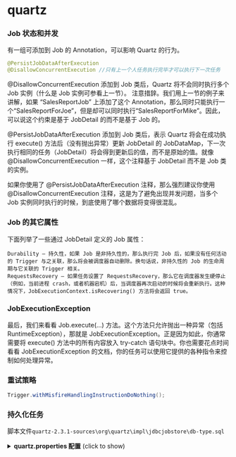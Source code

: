 # quartz
<!-- @author DHJT 2019-10-28 -->


### Job 状态和并发
有一组可添加到 Job 的 Annotation，可以影响 Quartz 的行为。
```java
@PersistJobDataAfterExecution
@DisallowConcurrentExecution //只有上一个人任务执行完毕才可以执行下一次任务
```

@DisallowConcurrentExecution 添加到 Job 类后，Quartz 将不会同时执行多个 Job 实例（什么是 Job 实例可参看上一节）。
注意措辞。我们用上一节的例子来讲解，如果 “SalesReportJob” 上添加了这个 Annotation，那么同时只能执行一个“SalesReportForJoe”，但是却可以同时执行“SalesReportForMike”。因此，可以说这个约束是基于 JobDetail 的而不是基于 Job 的。

@PersistJobDataAfterExecution 添加到 Job 类后，表示 Quartz 将会在成功执行 execute() 方法后（没有抛出异常）更新 JobDetail 的 JobDataMap，下一次执行相同的任务（JobDetail）将会得到更新后的值，而不是原始的值。就像@DisallowConcurrentExecution 一样，这个注释基于 JobDetail 而不是 Job 类的实例。

如果你使用了 @PersistJobDataAfterExecution 注释，那么强烈建议你使用 @DisallowConcurrentExecution 注释，这是为了避免出现并发问题，当多个 Job 实例同时执行的时候，到底使用了哪个数据将变得很混乱。

### Job 的其它属性
下面列举了一些通过 JobDetail 定义的 Job 属性：

    Durability – 持久性，如果 Job 是非持久性的，那么执行完 Job 后，如果没有任何活动的 Trigger 与之关联，那么将会被调度器自动删除。换句话说，非持久性的 Job 的生命周期与它关联的 Trigger 相关。
    RequestsRecovery – 如果任务设置了 RequestsRecovery，那么它在调度器发生硬停止（例如，当前进程 crash，或者机器宕机）后，当调度器再次启动的时候将会重新执行。这种情况下，JobExecutionContext.isRecovering() 方法将会返回 true。

### JobExecutionException
最后，我们来看看 Job.execute(…) 方法。这个方法只允许抛出一种异常（包括 RuntimeException），那就是 JobExecutionException。正是因为如此，你通常需要将 execute() 方法中的所有内容放入 try-catch 语句块中。你也需要花点时间看看 JobExecutionException 的文档，你的任务可以使用它提供的各种指令来控制如何处理异常。

### 重试策略
```java
Trigger.withMisfireHandlingInstructionDoNothing();
```

### 持久化任务
脚本文件`quartz-2.3.1-sources\org\quartz\impl\jdbcjobstore\db-type.sql`

<details>
  <summary><b>quartz.properties 配置</b> (click to show)</summary>
Quartz的属性配置文件主要包括三方面的信息：
1)集群信息；
2)调度器线程池；
3)任务调度现场数据的保存。

``` prop
# Default Properties file for use by StdSchedulerFactory
# to create a Quartz Scheduler Instance, if a different
# properties file is not explicitly specified.

#集群配置
org.quartz.scheduler.instanceName: DefaultQuartzScheduler
org.quartz.scheduler.rmi.export: false
org.quartz.scheduler.rmi.proxy: false
org.quartz.scheduler.wrapJobExecutionInUserTransaction: false

org.quartz.threadPool.class: org.quartz.simpl.SimpleThreadPool
org.quartz.threadPool.threadCount: 10
org.quartz.threadPool.threadPriority: 5
org.quartz.threadPool.threadsInheritContextClassLoaderOfInitializingThread: true

org.quartz.jobStore.misfireThreshold: 60000

#============================================================================
# Configure JobStore
#============================================================================

#默认配置，数据保存到内存
#org.quartz.jobStore.class: org.quartz.simpl.RAMJobStore
#持久化配置
org.quartz.jobStore.class:org.quartz.impl.jdbcjobstore.JobStoreTX
org.quartz.jobStore.driverDelegateClass:org.quartz.impl.jdbcjobstore.StdJDBCDelegate
org.quartz.jobStore.useProperties:true
#数据库表前缀
#org.quartz.jobStore.tablePrefix:qrtz_
#org.quartz.jobStore.dataSource:qzDS

#============================================================================
# Configure Datasources
#============================================================================
#JDBC驱动
#org.quartz.dataSource.qzDS.driver:com.mysql.jdbc.Driver
#org.quartz.dataSource.qzDS.URL:jdbc:mysql://localhost:3306/quartz
#org.quartz.dataSource.qzDS.user:root
#org.quartz.dataSource.qzDS.password:christmas258@
#org.quartz.dataSource.qzDS.maxConnection:10
```
</details>


[^1]: [第四十章：基于SpringBoot & Quartz完成定时任务分布式多节点负载持久化](https://www.jianshu.com/p/49133c107143)